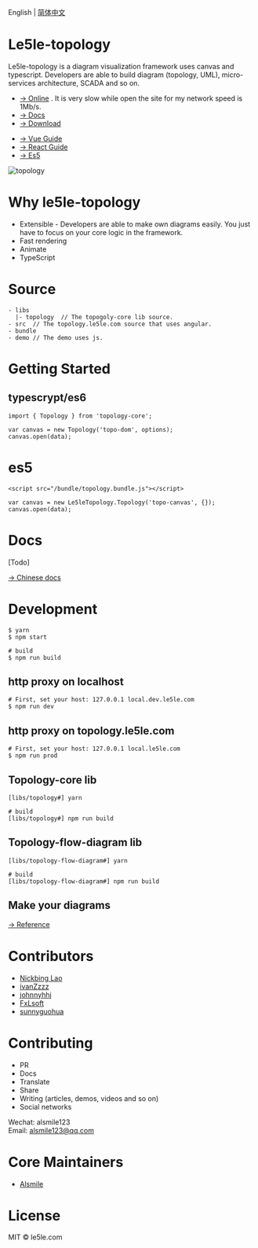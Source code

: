 English | [简体中文](./README.CN.md)

# Le5le-topology

Le5le-topology is a diagram visualization framework uses canvas and typescript. Developers are able to build diagram (topology, UML), micro-services architecture, SCADA and so on.

- [→ Online](http://topology.le5le.com) . It is very slow while open the site for my network speed is 1Mb/s.
- [→ Docs](https://le5le-com.github.io/topology/)
- [→ Download](https://github.com/le5le-com/topology/releases)

* [→ Vue Guide](https://juejin.im/post/5dd73e85518825731c34b2ca)
* [→ React Guide](https://juejin.im/post/5dcc074151882559c8061905)
* [→ Es5](https://github.com/johnnyhhj/topolofy-es5)

![topology](https://img2018.cnblogs.com/blog/328506/201909/328506-20190904144733715-530893726.png)

# Why le5le-topology

- Extensible - Developers are able to make own diagrams easily. You just have to focus on your core logic in the framework.
- Fast rendering
- Animate
- TypeScript

# Source

```
- libs
  |- topology  // The topogoly-core lib source.
- src  // The topology.le5le.com source that uses angular.
- bundle
- demo // The demo uses js.
```

# Getting Started

## typescrypt/es6

```
import { Topology } from 'topology-core';

var canvas = new Topology('topo-dom', options);
canvas.open(data);

```

# es5

```
<script src="/bundle/topology.bundle.js"></script>

var canvas = new Le5leTopology.Topology('topo-canvas', {});
canvas.open(data);

```

# Docs

[Todo]

[→ Chinese docs](https://www.yuque.com/alsmile/topology/about)

# Development

```
$ yarn
$ npm start

# build
$ npm run build

```

## http proxy on localhost

```
# First, set your host: 127.0.0.1 local.dev.le5le.com
$ npm run dev
```

## http proxy on topology.le5le.com

```
# First, set your host: 127.0.0.1 local.le5le.com
$ npm run prod
```

## Topology-core lib

```
[libs/topology#] yarn

# build
[libs/topology#] npm run build

```

## Topology-flow-diagram lib

```
[libs/topology-flow-diagram#] yarn

# build
[libs/topology-flow-diagram#] npm run build

```

## Make your diagrams

[→ Reference](https://github.com/le5le-com/topology/tree/master/libs/topology-flow-diagram/display)

# Contributors

- [Nickbing Lao](https://github.com/giscafer)
- [ivanZzzz](https://github.com/ivan135)
- [johnnyhhj](https://github.com/johnnyhhj)
- [FxLsoft](https://github.com/FxLsoft)
- [sunnyguohua](https://github.com/sunnyguohua)

# Contributing

- PR
- Docs
- Translate
- Share
- Writing (articles, demos, videos and so on)
- Social networks

Wechat: alsmile123  
Email: alsmile123@qq.com

# Core Maintainers

- [Alsmile](https://github.com/Alsmile)

# License

MIT © le5le.com

